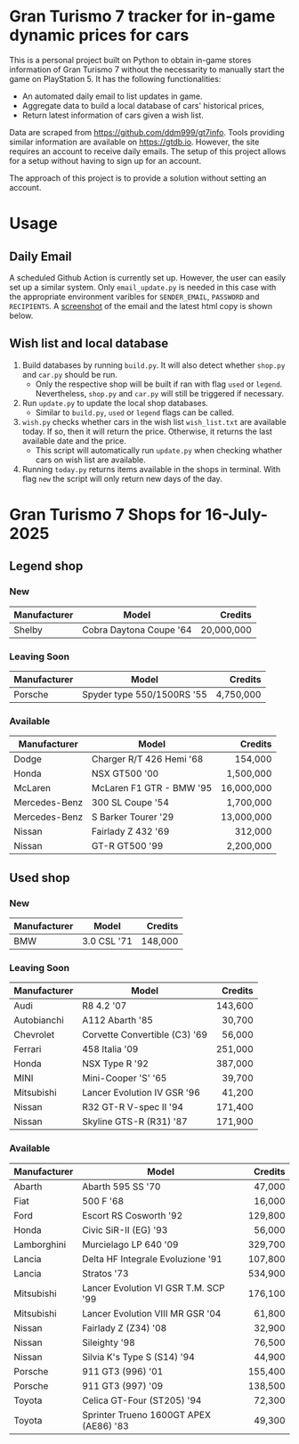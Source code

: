 # Gran Turismo 7 tracker for in-game dynamic prices for cars

This is a personal project built on Python to obtain in-game stores information of Gran Turismo 7 without the necessarity to manually start the game on PlayStation 5. It has the following functionalities:

- An automated daily email to list updates in game.
- Aggregate data to build a local database of cars' historical prices,
- Return latest information of cars given a wish list.

Data are scraped from https://github.com/ddm999/gt7info. Tools providing similar information are available on https://gtdb.io. However, the site requires an account to receive daily emails. The setup of this project allows for a setup without having to sign up for an account.

The approach of this project is to provide a solution without setting an account.

# Usage

## Daily Email

A scheduled Github Action is currently set up. However, the user can easily set up a similar system. Only `email_update.py` is needed in this case with the appropriate environment varibles for `SENDER_EMAIL`, `PASSWORD` and `RECIPIENTS`. A [screenshot](https://raw.githubusercontent.com/marcohoucheng/Gran-Turismo-7-Price-Tracker/main/data/email_screenshot.png) of the email and the latest html copy is shown below.

## Wish list and local database

1. Build databases by running `build.py`. It will also detect whether `shop.py` and `car.py` should be run.
    - Only the respective shop will be built if ran with flag `used` or `legend`. Nevertheless, `shop.py` and `car.py` will still be triggered if necessary.
2. Run `update.py` to update the local shop databases.
    - Similar to `build.py`, `used` or `legend` flags can be called.
3. `wish.py` checks whether cars in the wish list `wish_list.txt` are available today. If so, then it will return the price. Otherwise, it returns the last available date and the price.
    - This script will automatically run `update.py` when checking whather cars on wish list are available.
4. Running `today.py` returns items available in the shops in terminal. With flag `new` the script will only return new days of the day.


# Gran Turismo 7 Shops for 16-July-2025



## Legend shop

### New
 | Manufacturer | Model | Credits |
 | --- | --- | --: |
|Shelby|Cobra Daytona Coupe '64|20,000,000|

### Leaving Soon
 | Manufacturer | Model | Credits |
 | --- | --- | --: |
|Porsche|Spyder type 550/1500RS '55|4,750,000|

### Available
 | Manufacturer | Model | Credits |
 | --- | --- | --: |
|Dodge|Charger R/T 426 Hemi '68|154,000|
|Honda|NSX GT500 '00|1,500,000|
|McLaren|McLaren F1 GTR - BMW '95|16,000,000|
|Mercedes-Benz|300 SL Coupe '54|1,700,000|
|Mercedes-Benz|S Barker Tourer '29|13,000,000|
|Nissan|Fairlady Z 432 '69|312,000|
|Nissan|GT-R GT500 '99|2,200,000|


## Used shop

### New
 | Manufacturer | Model | Credits |
 | --- | --- | --: |
|BMW|3.0 CSL '71|148,000|

### Leaving Soon
 | Manufacturer | Model | Credits |
 | --- | --- | --: |
|Audi|R8 4.2 '07|143,600|
|Autobianchi|A112 Abarth '85|30,700|
|Chevrolet|Corvette Convertible (C3) '69|56,000|
|Ferrari|458 Italia '09|251,000|
|Honda|NSX Type R '92|387,000|
|MINI|Mini-Cooper 'S' '65|39,700|
|Mitsubishi|Lancer Evolution IV GSR '96|41,200|
|Nissan|R32 GT-R V-spec II '94|171,400|
|Nissan|Skyline GTS-R (R31) '87|171,900|

### Available
 | Manufacturer | Model | Credits |
 | --- | --- | --: |
|Abarth|Abarth 595 SS '70|47,000|
|Fiat|500 F '68|16,000|
|Ford|Escort RS Cosworth '92|129,800|
|Honda|Civic SiR-II (EG) '93|56,000|
|Lamborghini|Murcielago LP 640 '09|329,700|
|Lancia|Delta HF Integrale Evoluzione '91|107,800|
|Lancia|Stratos '73|534,900|
|Mitsubishi|Lancer Evolution VI GSR T.M. SCP '99|176,100|
|Mitsubishi|Lancer Evolution VIII MR GSR '04|61,800|
|Nissan|Fairlady Z (Z34) '08|32,900|
|Nissan|Sileighty '98|76,500|
|Nissan|Silvia K's Type S (S14) '94|44,900|
|Porsche|911 GT3 (996) '01|155,400|
|Porsche|911 GT3 (997) '09|138,500|
|Toyota|Celica GT-Four (ST205) '94|72,300|
|Toyota|Sprinter Trueno 1600GT APEX (AE86) '83|49,300|
